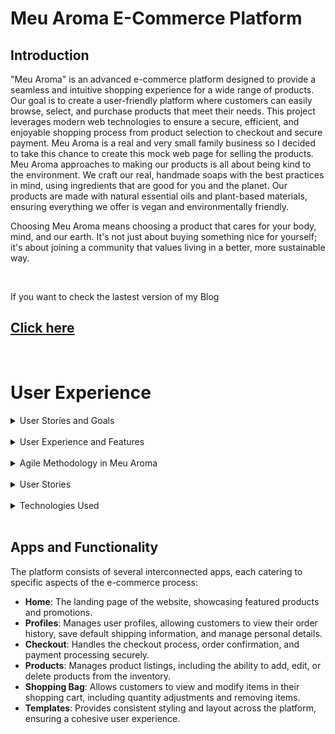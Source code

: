 # Meu Aroma E-Commerce Platform

## Introduction
"Meu Aroma" is an advanced e-commerce platform designed to provide a seamless and intuitive shopping experience for a wide range of products. Our goal is to create a user-friendly platform where customers can easily browse, select, and purchase products that meet their needs. This project leverages modern web technologies to ensure a secure, efficient, and enjoyable shopping process from product selection to checkout and secure payment. 
Meu Aroma is a real and very small family business so I decided to take this chance to create this mock web page for selling the products. Meu Aroma approaches to making our products is all about being kind to the environment. We craft our real, handmade soaps with the best practices in mind, using ingredients that are good for you and the planet. Our products are made with natural essential oils and plant-based materials, ensuring everything we offer is vegan and environmentally friendly.

Choosing Meu Aroma means choosing a product that cares for your body, mind, and our earth. It's not just about buying something nice for yourself; it's about joining a community that values living in a better, more sustainable way.

<br> 

If you want to check the lastest version of my Blog 

## [Click here](https://meuaroma-7872e870b93d.herokuapp.com/)

<br>    

# User Experience

<details>
<summary>User Stories and Goals</summary>

The evolution of "Meu Aroma" is a narrative shaped by specific user stories, meticulously capturing the essence of both the shopper's journey and the store owner's operational needs. These stories, following the agile methodology, stand as the pillars of our development process, ensuring that every feature, every interaction, and every enhancement aligns perfectly with the real-world requirements of our users. Here's a glimpse into the key user stories that have been the driving force behind the platform:

- **View Variety of Products**: Empowers users to explore a diverse selection of products, enriching the shopping experience with variety and choice.
- **Detailed Product Information**: Offers comprehensive details on each product, including price, description, ratings, and available sizes, enabling informed purchasing decisions.
- **Deals and Special Offers**: Highlights promotions prominently, providing an opportunity for users to capitalize on savings and special offers.
- **Monitor Purchase Total**: Equips the platform with tools to effortlessly track the total cost of purchases, aiding in effective budget management.
- **Effortless Account Management**: Simplifies account registration, login, and management processes, complemented by features for password recovery and account confirmation.
- **Secure Checkout Process**: Ensures the security of personal and payment information, fortifying user trust and maintaining the integrity of the platform.
- **Order Confirmation and Order by email**: Provides immediate feedback and order confirmation post-purchase, with essential details dispatched via email for record-keeping.
- **Inventory Management**: Enables store owners to meticulously manage product listings, with functionalities to add, edit, or remove items, and harness the coupon system effectively.
- **Smart Savings with Coupon System**: Introduces an intuitive coupon system, crafted to augment the shopping experience with meaningful savings. Tailored coupons, like `FIRSTBUY20`, await to delight both first-time buyers and regular shoppers alike.

</details>

<br>

<details>
<summary>User Experience and Features</summary>

"Meu Aroma" is dedicated to providing an exceptional user experience tailored to meet the specific needs of our customers. We've designed a platform that not only looks great but is also functional and user-friendly.

- **Streamlined Profile Creation and Management**: Setting up and managing your profile. With just a few clicks, you can create a profile, save your personal information, and manage your address. Our straightforward process for registration, password changes, and recovery ensures that you're always in control of your account.

- **Branded Aesthetic**: Our website radiates the warmth and vitality of our brand with a color palette that includes yellow, olive green, orange, and red, complemented by standard Bootstrap colors for notifications, ensuring a visually appealing and intuitive user experience.

- **Simplified Shopping Bag and Checkout**: Our shopping bag and checkout process are designed for your convenience. Add products to your bag and proceed to checkout in just a few steps, with a clear and secure process for entering card details.

- **Diverse Product Selection and Advanced Sorting**: Dive into our wide range of products, neatly organized into categories. Our advanced search bar and sorting features allow you to easily find products by name or price, ensuring you find exactly what you're looking for.

- **Exclusive Coupon System**: Enjoy special discounts with our coupon system, especially designed for first-time buyers. Apply your coupon at checkout and watch the price drop, making your first purchase even more delightful.

- **Automated Delivery with Free Shipping Threshold**: Our delivery system automatically calculates your shipping cost, and we offer free delivery for orders over 60 euros, adding more value to your shopping experience.

- **Informative FAQ and Newsletter Page**: Stay in the loop with our FAQ and newsletter pages. Whether you're a returning buyer or a first-time visitor, you'll find all the information you need about our products, services, and special offers.

- **Real-Time Inventory Management**: Our real-time inventory management ensures that the products displayed are available and up-to-date, providing you with accurate information and a smooth shopping experience.

- **Personalized Product Recommendations**: Based on your browsing history and preferences, we offer personalized product recommendations, making it easier for you to discover new items and revisit your favorites. (to be implemented)

</details>

<br>

<details>

<br>

<summary>Agile Methodology in Meu Aroma</summary>

In "Meu Aroma", agile methodologies have been central to our approach in managing and advancing the project effectively. Utilizing GitHub Project Boards, I have meticulously organized and prioritized tasks to streamline in the development process. Here's an insight into our agile journey:

1. **Epic Categorization:** I kickstarted the project by identifying key themes that are pivotal to my platform. These encompass essential features like Product Catalog, User Account Management, Shopping Experience, Payment Integration, and Inventory Management. This strategic categorization allowed me to outline epics, shaping a clear developmental pathway.

2. **User Story Mapping:** With a focus on delivering value to the users, I crafted detailed user stories. To streamline this process, I introduced a standardized issue template on GitHub, ensuring that each user story is comprehensive and actionable.

3. **Structured Task Management:** In the GitHub repository, I configured settings to facilitate task management effectively. My Issue Template has been a cornerstone, guiding developers with the necessary details to focus on delivering the Minimum Viable Product (MVP), keeping our development lean and purpose-driven.

4. **Rigorous Development Workflow:** The development of "Meu Aroma" I realized through Python and Django, reflecting my commitment to robust and scalable solutions. The deployment phase was meticulously handled, setting Debug = `False` creating also a 404 error page, to ensure a seamless and secure transition from development to a live environment.

<br>

</details>

<br>

<details>
<summary>User Stories</summary>

<br>

The journey of "Meu Aroma" is meticulously mapped out through a series of user stories that encapsulate the aspirations and needs of its diverse user base. These stories guide the platform's evolution, ensuring a user-centric approach that resonates with shoppers and store owners alike:

- ![Milestones](media/documentation/milestone.jpg)
- ![Agile Methodology](media/documentation/user_stories.jpg)

<br>

1. Project Planning and Setup

    - USER STORY: **View Variety of Products**: As a shopper, I want to view a variety of products so I can select items for purchase. Goal: Select items for purchase

    - USER STORY: **See Detailed Product Information**:  As a shopper, I want to see detailed information about each product, including its price, description, rating, image, and sizes available. Goal: Make informed purchasing decisions

    - USER STORY: **Spot Deals and Special Offers**:  As a shopper, I aim to quickly spot deals, discounted items, and special offers to make cost-effective purchases. Goal: Take advantage of special offers and savings

2. User Account Management

    - USER STORY: **Search Products by Name or Description**:  As a shopper, I wish to search for products by name or description to determine if they meet my purchasing needs. Goal: Find products meeting specific criteria

    - USER STORY: **Personalized User Profile**:  As a site user, I desire a personalized profile to review my order history, confirmations, and save my payment details. Goal: Personalize and manage my shopping experience

    - USER STORY: **Effortless Account Registration**:  As a site user, I want to register for an account effortlessly to manage my personal profile and view my activity. Goal: Manage personal profile and activity

    - USER STORY:  **Secure Login and Logout**:  As a site user, I need a straightforward way to log in and out of my account to access my personal information securely. Goal: Securely access personal account information

    - USER STORY:  **Email Confirmation After Registration**:  As a site user, I expect to receive an email confirmation after registering to confirm the successful creation of my account. Goal: Verify account registration

    - USER STORY:  **Easy Password Recovery**:  As a site user, I want an easy method to recover my password, ensuring I can regain access to my account if forgotten. Goal: Recover access to account

    - USER STORY:  **Register as a Business Partner**: As a user interested in becoming a business partner, I want to easily register my interest through a simple form, So that I can apply to become a partner and start selling products.

3. Shopping Cart and Checkout Process

    - USER STORY:  **Receive Email Confirmation Post-Purchase**:  As a shopper, I expect to receive an email confirmation post-purchase to keep a record of my transactions. Goal: Keep a record of transactions

    - USER STORY:  **Secure Personal and Payment Information**:  As a shopper, I want assurance that my personal and payment information is secure to confidently make transactions. Goal: Secure personal and payment information

    - USER STORY:  **Add New Products to Store**:  As the store owner, I want to add new products to expand my store's offerings. Goal: Expand store offerings

    - USER STORY:  **Edit or Update Product Details**:  As the store owner, I need to edit or update product details to ensure accurate and current product information. Goal: Maintain accurate product information

    - USER STORY:  **Seamless Payment Entry Process**:  As a shopper, I need a seamless process to enter my payment information, ensuring a hassle-free checkout experience. Goal: Streamline the checkout process.

    - USER STORY:  **See Order Confirmation After Checkout**:  As a shopper, I wish to see an order confirmation after checkout to confirm the accuracy of my order. Goal: Confirm order details

    - USER STORY:  **Modify bag Quantity**: As a shopper, I want to easily modify the quantity of items in my cart to adjust my purchase as needed. Goal: Adjust purchase quantities

    - USER STORY: **Monitor Ongoing Purchase Total**:  As a shopper, I want to easily monitor the total cost of my ongoing purchases to manage my budget effectively. Goal: Manage budget and avoid overspending

    - USER STORY:  **View and Edit Shopping Bag**:  As a shopper, I need to view and edit items in my shopping bag, ensuring I am aware of the total cost and contents before checkout. Goal: Review and finalize purchases

    - USER STORY:  **Select Product and Quantity Accurately**:  As a shopper, I want to select product and quantity accurately to avoid mistakes in my order. Goal: Ensure accurate product selection

4. Product Interaction and Management

    - USER STORY:  **Sort Through Available Products**:  As a shopper, I want to sort through the list of available products to quickly find items that meet my criteria like price or rating. Goal: Efficiently find desired products

    - USER STORY:  **Sort Multiple Product Categories**:  As a shopper, I want to simultaneously sort multiple product categories to efficiently find the best options across different segments like clothing or home goods. Goal: Compare products across categories

    - USER STORY:  **View and Sort Search Results**:  As a shopper, I need to easily view and sort my search results to quickly decide on potential purchases. Goal: Easily decide on potential purchases

    - USER STORY:  **Sort Products Within a Category**:  As a shopper, I need the ability to sort products within a specific category to find the best-priced or best-rated items easily. Goal: Find the best options in a category

    - USER STORY:  **Receive News from Newsletters**: As a site user, I want to subscribe to newsletters and updates to stay informed about new products and deals. Goal: Stay informed about store updates.

    - USER STORY:  **Coupons for Discounts**: As a shopper, I want to apply discount codes to my purchases so that I can benefit from special offers and save money. Goal: Utilize discounts and save money.

    - USER STORY:  **Question Section for Client Feedback**: As a Buyer I want to check the reviews and feedback from other previous customers to make sure I'm buying a good product

5. Store Management

    - USER STORY:  **Delete Products from Store**:  As the store owner, I want to delete products that are no longer for sale to keep my store's inventory current. Goal: Manage store inventory

    - USER STORY:  **Inventory for Products**: As a shopper, I want to see if products are in stock to make informed decisions about my purchases. Goal: Make informed purchasing decisions based on stock availability.





</details>

<br>













<details>
<summary>Technologies Used</summary>

The project is built using the following technologies:

- **Django**: A high-level Python web framework that encourages rapid development and clean, pragmatic design.
- **Bootstrap**: A front-end framework for developing responsive and mobile-first websites.
- **Allauth**: Integrated set of Django applications addressing authentication, registration, account management as well as 3rd party (social) account authentication.
- **Toast**: A JavaScript library for non-blocking notifications, used to enhance user interactions and display messages.
- **Crispy Forms**: Helps to manage Django forms, providing an easy way to control their layout and rendering.
- **Boto & AWS**: Used for storing static files and media in the cloud, ensuring scalability and reliability.
- **ElephantSQL**: A PostgreSQL database service that offers quick and reliable database management and provisioning.

</details>

<br>




## Apps and Functionality
The platform consists of several interconnected apps, each catering to specific aspects of the e-commerce process:

- **Home**: The landing page of the website, showcasing featured products and promotions.
- **Profiles**: Manages user profiles, allowing customers to view their order history, save default shipping information, and manage personal details.
- **Checkout**: Handles the checkout process, order confirmation, and payment processing securely.
- **Products**: Manages product listings, including the ability to add, edit, or delete products from the inventory.
- **Shopping Bag**: Allows customers to view and modify items in their shopping cart, including quantity adjustments and removing items.
- **Templates**: Provides consistent styling and layout across the platform, ensuring a cohesive user experience.



